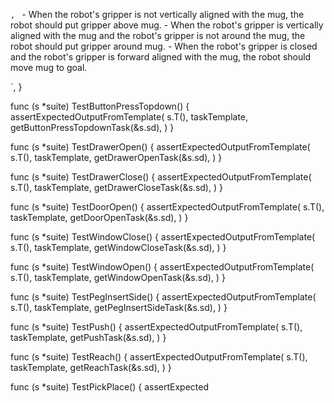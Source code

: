 
`,
  `
    - When the robot's gripper is not vertically aligned with the mug, the robot should put gripper above mug.
    - When the robot's gripper is vertically aligned with the mug and the robot's gripper is not around the mug, the robot should put gripper around mug.
    - When the robot's gripper is closed and the robot's gripper is forward aligned with the mug, the robot should move mug to goal.



`,
}

func (s *suite) TestButtonPressTopdown() {
	assertExpectedOutputFromTemplate(
		s.T(),
		taskTemplate,
		getButtonPressTopdownTask(&s.sd),
	)
}

func (s *suite) TestDrawerOpen() {
	assertExpectedOutputFromTemplate(
		s.T(),
		taskTemplate,
		getDrawerOpenTask(&s.sd),
	)
}

func (s *suite) TestDrawerClose() {
	assertExpectedOutputFromTemplate(
		s.T(),
		taskTemplate,
		getDrawerCloseTask(&s.sd),
	)
}

func (s *suite) TestDoorOpen() {
	assertExpectedOutputFromTemplate(
		s.T(),
		taskTemplate,
		getDoorOpenTask(&s.sd),
	)
}

func (s *suite) TestWindowClose() {
	assertExpectedOutputFromTemplate(
		s.T(),
		taskTemplate,
		getWindowCloseTask(&s.sd),
	)
}

func (s *suite) TestWindowOpen() {
	assertExpectedOutputFromTemplate(
		s.T(),
		taskTemplate,
		getWindowOpenTask(&s.sd),
	)
}

func (s *suite) TestPegInsertSide() {
	assertExpectedOutputFromTemplate(
		s.T(),
		taskTemplate,
		getPegInsertSideTask(&s.sd),
	)
}

func (s *suite) TestPush() {
	assertExpectedOutputFromTemplate(
		s.T(),
		taskTemplate,
		getPushTask(&s.sd),
	)
}

func (s *suite) TestReach() {
	assertExpectedOutputFromTemplate(
		s.T(),
		taskTemplate,
		getReachTask(&s.sd),
	)
}

func (s *suite) TestPickPlace() {
	assertExpected